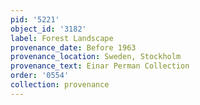 ```yaml
---
pid: '5221'
object_id: '3182'
label: Forest Landscape
provenance_date: Before 1963
provenance_location: Sweden, Stockholm
provenance_text: Einar Perman Collection
order: '0554'
collection: provenance
---
```

